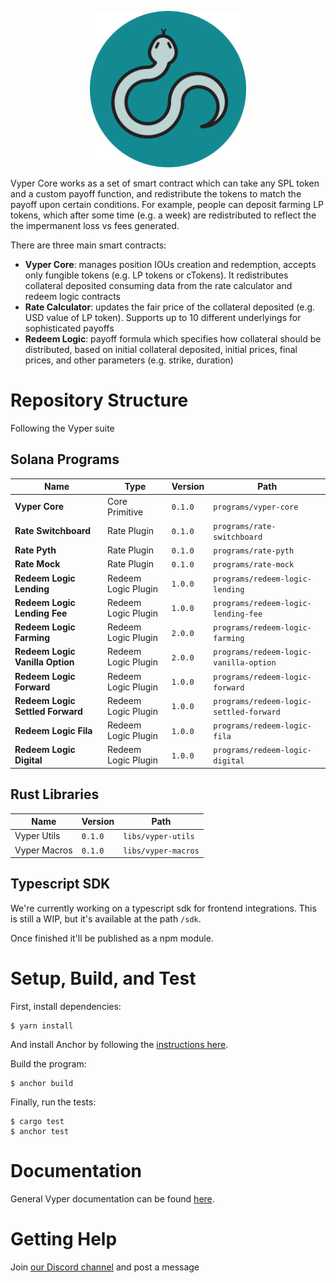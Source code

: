 <p align="center">
  <a href="https://vyperprotocol.io">
    <img alt="Vyper Protocol" src="https://github.com/vyper-protocol/branding/blob/main/medium-logo.png" width="250" />
  </a>
</p>

Vyper Core works as a set of smart contract which can take any SPL token and a custom payoff function, and redistribute the tokens to match the payoff upon certain conditions. For example, people can deposit farming LP tokens, which after some time (e.g. a week) are redistributed to reflect the the impermanent loss vs fees generated.

There are three main smart contracts:

- **Vyper Core**: manages position IOUs creation and redemption, accepts only fungible tokens (e.g. LP tokens or cTokens). It redistributes collateral deposited consuming data from the rate calculator and redeem logic contracts
- **Rate Calculator**: updates the fair price of the collateral deposited (e.g. USD value of LP token). Supports up to 10 different underlyings for sophisticated payoffs
- **Redeem Logic**: payoff formula which specifies how collateral should be distributed, based on initial collateral deposited, initial prices, final prices, and other parameters (e.g. strike, duration)

# Repository Structure

Following the Vyper suite

## Solana Programs

| Name                              | Type                | Version | Path                                   |
| ----------------------------------| ------------------- | ------- | -------------------------------------- |
| **Vyper Core**                    | Core Primitive      | `0.1.0` | `programs/vyper-core`                  |
| **Rate Switchboard**              | Rate Plugin         | `0.1.0` | `programs/rate-switchboard`            |
| **Rate Pyth**                     | Rate Plugin         | `0.1.0` | `programs/rate-pyth`                   |
| **Rate Mock**                     | Rate Plugin         | `0.1.0` | `programs/rate-mock`                   |
| **Redeem Logic Lending**          | Redeem Logic Plugin | `1.0.0` | `programs/redeem-logic-lending`        |
| **Redeem Logic Lending Fee**      | Redeem Logic Plugin | `1.0.0` | `programs/redeem-logic-lending-fee`    |
| **Redeem Logic Farming**          | Redeem Logic Plugin | `2.0.0` | `programs/redeem-logic-farming`        |
| **Redeem Logic Vanilla Option**   | Redeem Logic Plugin | `2.0.0` | `programs/redeem-logic-vanilla-option` |
| **Redeem Logic Forward**          | Redeem Logic Plugin | `1.0.0` | `programs/redeem-logic-forward`        |
| **Redeem Logic Settled Forward**  | Redeem Logic Plugin | `1.0.0` | `programs/redeem-logic-settled-forward`|
| **Redeem Logic Fila**             | Redeem Logic Plugin | `1.0.0` | `programs/redeem-logic-fila`           |
| **Redeem Logic Digital**          | Redeem Logic Plugin | `1.0.0` | `programs/redeem-logic-digital`        |

## Rust Libraries

| Name         | Version | Path                |
| ------------ | ------- | ------------------- |
| Vyper Utils  | `0.1.0` | `libs/vyper-utils`  |
| Vyper Macros | `0.1.0` | `libs/vyper-macros` |

## Typescript SDK

We're currently working on a typescript sdk for frontend integrations. This is still a WIP, but it's available at the path `/sdk`.

Once finished it'll be published as a npm module.

# Setup, Build, and Test

First, install dependencies:

```
$ yarn install
```

And install Anchor by following the [instructions here](https://github.com/coral-xyz/anchor/blob/master/docs/src/getting-started/installation.md).

Build the program:

```
$ anchor build
```

Finally, run the tests:

```
$ cargo test
$ anchor test
```

# Documentation

General Vyper documentation can be found [here](https://docs.vyperprotocol.io/).

# Getting Help

Join [our Discord channel](https://discord.gg/KYaXgwetcK) and post a message
